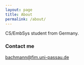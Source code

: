 ```yaml
---
layout: page
title: About
permalink: /about/
---
```


CS/EmbSys student from Germany.

### Contact me

[bachmann@fim.uni-passau.de](bachmann@fim.uni-passau.de)
